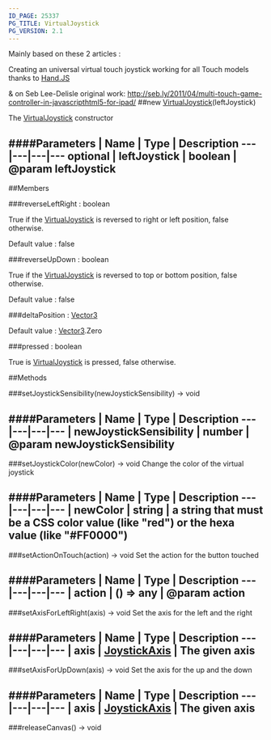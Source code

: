 ```yaml
---
ID_PAGE: 25337
PG_TITLE: VirtualJoystick
PG_VERSION: 2.1
---
```


Mainly based on these 2 articles :

Creating an universal virtual touch joystick working for all Touch models thanks to [Hand.JS](http://blogs.msdn.com/b/davrous/archive/2013/02/22/creating-an-universal-virtual-touch-joystick-working-for-all-touch-models-thanks-to-hand-js.aspx)

&amp; on Seb Lee-Delisle original work: http://seb.ly/2011/04/multi-touch-game-controller-in-javascripthtml5-for-ipad/
##new [VirtualJoystick](/classes/VirtualJoystick)(leftJoystick)




The [VirtualJoystick](/classes/VirtualJoystick) constructor






####Parameters
 | Name | Type | Description
---|---|---|---
optional | leftJoystick | boolean | @param leftJoystick
---

##Members

###reverseLeftRight : boolean





True if the [VirtualJoystick](/classes/VirtualJoystick) is reversed to right or left position, false otherwise.

Default value : false




###reverseUpDown : boolean





True if the [VirtualJoystick](/classes/VirtualJoystick) is reversed to top or bottom position, false otherwise.

Default value : false




###deltaPosition : [Vector3](/classes/Vector3)





Default value : [Vector3](/classes/Vector3).Zero




###pressed : boolean





True is [VirtualJoystick](/classes/VirtualJoystick) is pressed, false otherwise.















##Methods

###setJoystickSensibility(newJoystickSensibility) &rarr; void







####Parameters
 | Name | Type | Description
---|---|---|---
 | newJoystickSensibility | number | @param newJoystickSensibility
---

###setJoystickColor(newColor) &rarr; void
Change the color of the virtual joystick

####Parameters
 | Name | Type | Description
---|---|---|---
 | newColor | string | a string that must be a CSS color value (like &quot;red&quot;) or the hexa value (like &quot;#FF0000&quot;)
---

###setActionOnTouch(action) &rarr; void
Set the action for the button touched







####Parameters
 | Name | Type | Description
---|---|---|---
 | action | () =&gt; any | @param action
---

###setAxisForLeftRight(axis) &rarr; void
Set the axis for the left and the right







####Parameters
 | Name | Type | Description
---|---|---|---
 | axis | [JoystickAxis](/classes/JoystickAxis) | The given axis
---

###setAxisForUpDown(axis) &rarr; void
Set the axis for the up and the down







####Parameters
 | Name | Type | Description
---|---|---|---
 | axis | [JoystickAxis](/classes/JoystickAxis) | The given axis
---

###releaseCanvas() &rarr; void

